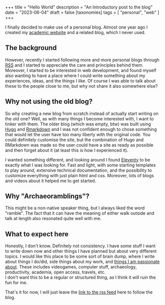 +++
title = "Hello World"
description = "An Introductory post to the blog"
date = "2023-06-04"
draft = false
[taxonomies]
tags = [ "personal", "web" ]
+++

I finally decided to make use of a personal blog. Almost one year ago I created my [academic website](https://andreatitolo.com) and a related blog, which I never used.

## The background

However, recently I started following more and more personal blogs through [RSS](https://en.wikipedia.org/wiki/RSS) and I started to appreciate the care and principles behind them. Moreover, I started to be interested in web development, and found myself also wanting to have a place where I could write something about my experiences, ideas, and the things I like. Of course I was able to talk about these to the people close to me, but why not share it also somewhere else?

## Why not using the old blog?

So why creating a new blog from scratch instead of actually start writing on the old one? Well, as with many things I become interested with, I want to tinker with them. The older blog (which was empty, btw) was built using [Hugo](https://gohugo.io/) and [Rmarkdown](https://rmarkdown.rstudio.com/) and I was not confident enough to chose something that would let the user have too many liberty with the original code. You could definitely customise the site, but the combination of Hugo and RMarkdown was made so the user could have a site as ready as possible and then forget about it (at least this is how I experienced it).

I wanted something different, and looking around I found [Eleventy](https://www.11ty.dev/) to be exactly what I was looking for. Fast and light, with some starting templates to play around, extensive technical documentation, and the possibility to customize everything with just plain html and css. Moreover, lots of blogs and videos about it helped me to get started.

## Why "Archaeoramblings"?

This might be a non-native speaker thing, but I always liked the word "ramble". The fact that it can have the meaning of either walk outside and talk at length also resonated quite well with me.

## What to expect here

Honestly, I don't know. Definitely not consistency. I have some stuff I want to write down now and other things I have planned but about very different topics. I would like this place to be some sort of brain dump, where I write about things I do/did, side things about my work, and [things I am passionate about](/about#hobbies-and-interests). These includes videogames, computer stuff, archaeology, productivity, academia, open access, travels, etc.  
I don't want this to be a regular or structured thing, as I think it will ruin the fun for me. 

That's it for now, I will just leave the [link to the rss feed](/feed/feed.xml) here to follow the blog.